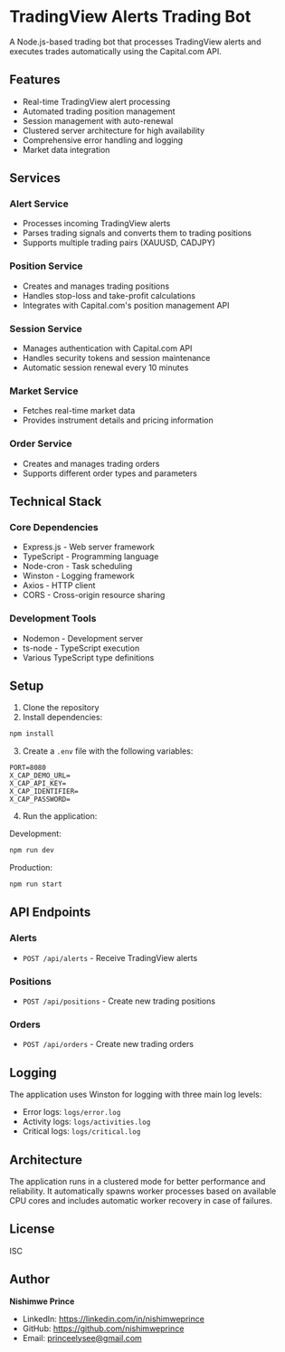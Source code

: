 # TradingView Alerts Trading Bot

A Node.js-based trading bot that processes TradingView alerts and executes trades automatically using the Capital.com API.

## Features

- Real-time TradingView alert processing
- Automated trading position management
- Session management with auto-renewal
- Clustered server architecture for high availability
- Comprehensive error handling and logging
- Market data integration

## Services

### Alert Service
- Processes incoming TradingView alerts
- Parses trading signals and converts them to trading positions
- Supports multiple trading pairs (XAUUSD, CADJPY)

### Position Service
- Creates and manages trading positions
- Handles stop-loss and take-profit calculations
- Integrates with Capital.com's position management API

### Session Service
- Manages authentication with Capital.com API
- Handles security tokens and session maintenance
- Automatic session renewal every 10 minutes

### Market Service
- Fetches real-time market data
- Provides instrument details and pricing information

### Order Service
- Creates and manages trading orders
- Supports different order types and parameters

## Technical Stack

### Core Dependencies
- Express.js - Web server framework
- TypeScript - Programming language
- Node-cron - Task scheduling
- Winston - Logging framework
- Axios - HTTP client
- CORS - Cross-origin resource sharing

### Development Tools
- Nodemon - Development server
- ts-node - TypeScript execution
- Various TypeScript type definitions

## Setup

1. Clone the repository
2. Install dependencies:
```bash
npm install
```

3. Create a `.env` file with the following variables:
```env
PORT=8080
X_CAP_DEMO_URL=
X_CAP_API_KEY=
X_CAP_IDENTIFIER=
X_CAP_PASSWORD=
```

4. Run the application:

Development:
```bash
npm run dev
```

Production:
```bash
npm run start
```

## API Endpoints

### Alerts
- `POST /api/alerts` - Receive TradingView alerts

### Positions
- `POST /api/positions` - Create new trading positions

### Orders
- `POST /api/orders` - Create new trading orders

## Logging

The application uses Winston for logging with three main log levels:
- Error logs: `logs/error.log`
- Activity logs: `logs/activities.log`
- Critical logs: `logs/critical.log`

## Architecture

The application runs in a clustered mode for better performance and reliability. It automatically spawns worker processes based on available CPU cores and includes automatic worker recovery in case of failures.

## License

ISC

## Author

**Nishimwe Prince**

- LinkedIn: https://linkedin.com/in/nishimweprince
- GitHub: https://github.com/nishimweprince
- Email: princeelysee@gmail.com
